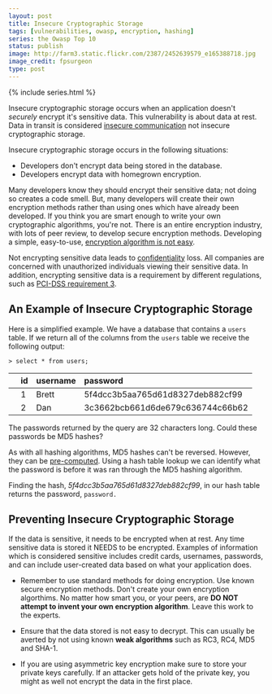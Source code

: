 ```yaml
---
layout: post
title: Insecure Cryptographic Storage
tags: [vulnerabilities, owasp, encryption, hashing]
series: the Owasp Top 10
status: publish
image: http://farm3.static.flickr.com/2387/2452639579_e165388718.jpg
image_credit: fpsurgeon
type: post
---
```

{% include series.html %}

Insecure cryptographic storage occurs when an application doesn't _securely_ encrypt it's sensitive data. This vulnerability is about data at rest. Data in transit is considered [insecure communication][1] not insecure cryptographic storage.

[1]: /2009/10/insecure-communications/
[2]: http://rdist.root.org/2008/09/18/dangers-of-amateur-cryptography/
[3]: /2009/11/confidentiality-integrity-availability/
[4]: https://www.pcisecuritystandards.org/security_standards/index.php
[5]: http://en.wikipedia.org/wiki/Rainbow_table

Insecure cryptographic storage occurs in the following situations:

*	Developers don't encrypt data being stored in the database.
*	Developers encrypt data with homegrown encryption.

Many developers know they should encrypt their sensitive data; not doing so creates a code smell. But, many developers will create their own encryption methods rather than using ones which have already been developed. If you think you are smart enough to write your own cryptographic algorithms, you're not. There is an entire encryption industry, with lots of peer review, to develop secure encryption methods. Developing a simple, easy-to-use, [encryption algorithm is not easy][2].

Not encrypting sensitive data leads to [confidentiality][3] loss. All companies are concerned with unauthorized individuals viewing their sensitive data. In addition, encrypting sensitive data is a requirement by different regulations, such as [PCI-DSS requirement 3][4].

## An Example of Insecure Cryptographic Storage
Here is a simplified example. We have a database that contains a `users` table. If we return all of the columns from the `users` table we receive the following output:

	> select * from users;

<table class="table">
<thead>
<tr>
<th></th>
<th align="left"> id </th>
<th align="left"> username </th>
<th align="left"> password </th>
</tr>
</thead>
<tbody>
<tr>
<td></td>
<td align="left"> 1 </td>
<td align="left"> Brett </td>
<td align="left"> 5f4dcc3b5aa765d61d8327deb882cf99</td>
</tr>
<tr>
<td></td>
<td align="left"> 2 </td>
<td align="left"> Dan </td>
<td align="left"> 3c3662bcb661d6de679c636744c66b62</td>
</tr>
</tbody>
</table>

The passwords returned by the query are 32 characters long. Could these passwords be MD5 hashes?

As with all hashing algorithms, MD5 hashes can't be reversed. However, they can be [pre-computed][5]. Using a hash table lookup we can identify what the password is before it was ran through the MD5 hashing algorithm.

Finding the hash, _5f4dcc3b5aa765d61d8327deb882cf99_, in our hash table returns the password, `password.`

## Preventing Insecure Cryptographic Storage
If the data is sensitive, it needs to be encrypted when at rest. Any time sensitive data is stored it NEEDS to be encrypted. Examples of information which is considered sensitive includes credit cards, usernames, passwords, and can include user-created data based on what your application does.

* Remember to use standard methods for doing encryption. Use known secure encryption methods. Don't create your own encryption algorthims. No matter how smart you, or your peers, are __DO NOT attempt to invent your own encryption algorithm__. Leave this work to the experts.

* Ensure that the data stored is not easy to decrypt. This can usually be averted by not using known **weak algorithms** such as RC3, RC4, MD5 and SHA-1.

* If you are using asymmetric key encryption make sure to store your private keys carefully. If an attacker gets hold of the private key, you might as well not encrypt the data in the first place.
